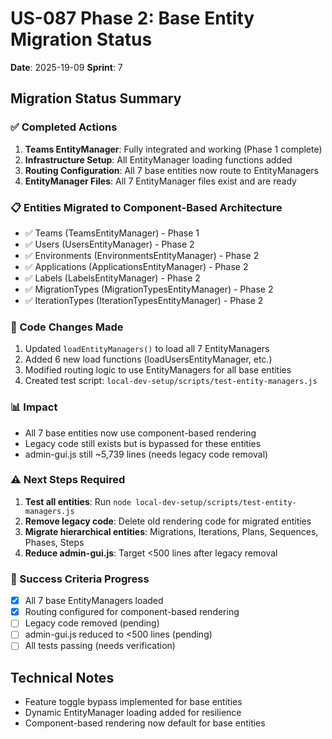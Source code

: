# US-087 Phase 2: Base Entity Migration Status

**Date**: 2025-19-09
**Sprint**: 7

## Migration Status Summary

### ✅ Completed Actions

1. **Teams EntityManager**: Fully integrated and working (Phase 1 complete)
2. **Infrastructure Setup**: All EntityManager loading functions added
3. **Routing Configuration**: All 7 base entities now route to EntityManagers
4. **EntityManager Files**: All 7 EntityManager files exist and are ready

### 📋 Entities Migrated to Component-Based Architecture

- ✅ Teams (TeamsEntityManager) - Phase 1
- ✅ Users (UsersEntityManager) - Phase 2
- ✅ Environments (EnvironmentsEntityManager) - Phase 2
- ✅ Applications (ApplicationsEntityManager) - Phase 2
- ✅ Labels (LabelsEntityManager) - Phase 2
- ✅ MigrationTypes (MigrationTypesEntityManager) - Phase 2
- ✅ IterationTypes (IterationTypesEntityManager) - Phase 2

### 🔧 Code Changes Made

1. Updated `loadEntityManagers()` to load all 7 EntityManagers
2. Added 6 new load functions (loadUsersEntityManager, etc.)
3. Modified routing logic to use EntityManagers for all base entities
4. Created test script: `local-dev-setup/scripts/test-entity-managers.js`

### 📊 Impact

- All 7 base entities now use component-based rendering
- Legacy code still exists but is bypassed for these entities
- admin-gui.js still ~5,739 lines (needs legacy code removal)

### ⚠️ Next Steps Required

1. **Test all entities**: Run `node local-dev-setup/scripts/test-entity-managers.js`
2. **Remove legacy code**: Delete old rendering code for migrated entities
3. **Migrate hierarchical entities**: Migrations, Iterations, Plans, Sequences, Phases, Steps
4. **Reduce admin-gui.js**: Target <500 lines after legacy removal

### 🎯 Success Criteria Progress

- [x] All 7 base EntityManagers loaded
- [x] Routing configured for component-based rendering
- [ ] Legacy code removed (pending)
- [ ] admin-gui.js reduced to <500 lines (pending)
- [ ] All tests passing (needs verification)

## Technical Notes

- Feature toggle bypass implemented for base entities
- Dynamic EntityManager loading added for resilience
- Component-based rendering now default for base entities
